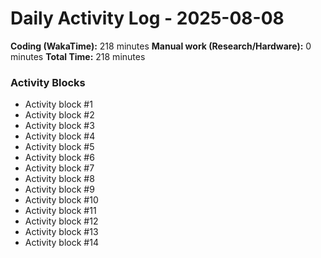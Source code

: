 # Daily Activity Log - 2025-08-08

**Coding (WakaTime):** 218 minutes
**Manual work (Research/Hardware):** 0 minutes
**Total Time:** 218 minutes

### Activity Blocks
- Activity block #1
- Activity block #2
- Activity block #3
- Activity block #4
- Activity block #5
- Activity block #6
- Activity block #7
- Activity block #8
- Activity block #9
- Activity block #10
- Activity block #11
- Activity block #12
- Activity block #13
- Activity block #14
